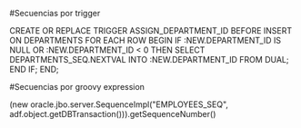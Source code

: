 #Secuencias por trigger

CREATE OR REPLACE TRIGGER ASSIGN_DEPARTMENT_ID
BEFORE INSERT ON DEPARTMENTS FOR EACH ROW
BEGIN
  IF :NEW.DEPARTMENT_ID IS NULL OR :NEW.DEPARTMENT_ID < 0 THEN
    SELECT DEPARTMENTS_SEQ.NEXTVAL INTO :NEW.DEPARTMENT_ID FROM DUAL;
  END IF;
END;

#Secuencias por groovy expression

(new oracle.jbo.server.SequenceImpl("EMPLOYEES_SEQ", adf.object.getDBTransaction())).getSequenceNumber()
